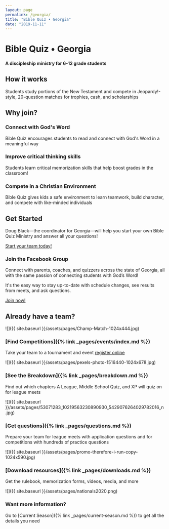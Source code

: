 ```yaml
---
layout: page
permalink: /georgia/
title: "Bible Quiz • Georgia"
date: "2019-11-11"
---
```


# Bible Quiz • Georgia

#### A discipleship ministry for 6-12 grade students

## How it works

Students study portions of the New Testament and compete in Jeopardy!-style, 20-question matches for trophies, cash, and scholarships

## Why join?

### Connect with God's Word

Bible Quiz encourages students to read and connect with God's Word in a meaningful way

### Improve critical thinking skills

Students learn critical memorization skills that help boost grades in the classroom!

### Compete in a Christian Environment

Bible Quiz gives kids a safe environment to learn teamwork, build character, and compete with like-minded individuals

## Get Started

Doug Black—the coordinator for Georgia—will help you start your own Bible Quiz Ministry and answer all your questions!

[Start your team today!](mailto:bqgeorgia@gmail.com)

### Join the Facebook Group

Connect with parents, coaches, and quizzers across the state of Georgia, all with the same passion of connecting students with God’s Word!

It's the easy way to stay up-to-date with schedule changes, see results from meets, and ask questions.

[Join now!](https://www.facebook.com/groups/georgiabiblequiz/)

## Already have a team?

![]({{ site.baseurl }}/assets/pages/Champ-Match-1024x444.jpg)

### [Find Competitions]({% link _pages/events/index.md %})

Take your team to a tournament and event [register online](https://registration.biblequiz.com/)

![]({{ site.baseurl }}/assets/pages/pexels-photo-1516440-1024x678.jpg)

### [See the Breakdown]({% link _pages/breakdown.md %})

Find out which chapters A League, Middle School Quiz, and XP will quiz on for league meets

![]({{ site.baseurl }}/assets/pages/53071283_10219563230890930_5429076264029782016_n.jpg)

### [Get questions]({% link _pages/questions.md %})

Prepare your team for league meets with application questions and for competitions with hundreds of practice questions

![]({{ site.baseurl }}/assets/pages/promo-therefore-i-run-copy-1024x590.jpg)

### [Download resources]({% link _pages/downloads.md %})

Get the rulebook, memorization forms, videos, media, and more

![]({{ site.baseurl }}/assets/pages/nationals2020.png)

### Want more information?

Go to [Current Season]({% link _pages/current-season.md %}) to get all the details you need
